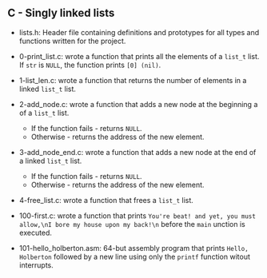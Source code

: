 ## C - Singly linked lists

* lists.h: Header file containing definitions and prototypes for all types and functions written for the project.

* 0-print_list.c: wrote a function that prints all the elements of a `list_t` list. If `str` is `NULL`, the function prints `[0] (nil)`.

* 1-list_len.c: wrote a function that returns the number of elements in a linked `list_t` list.

* 2-add_node.c: wrote a function that adds a new node at the beginning a of a `list_t` list.
    * If the function fails - returns `NULL`.
    * Otherwise - returns the address of the new element.

* 3-add_node_end.c: wrote a function that adds a new node at the end of a linked `list_t` list.
    * If the function fails - returns `NULL`.
    * Otherwise - returns the address of the new element.

* 4-free_list.c: wrote a function that frees a `list_t` list.

* 100-first.c: wrote a function that prints `You're beat! and yet, you must allow,\nI bore my house upon my back!\n` before the `main` unction is executed.

* 101-hello_holberton.asm: 64-but assembly program that prints `Hello, Holberton` followed by a new line using only the `printf` function witout interrupts.